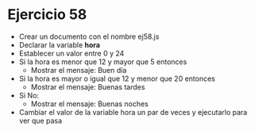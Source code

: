 # Ejercicio 58

- Crear un documento con el nombre ej58.js
- Declarar la variable **hora**
- Establecer un valor entre 0 y 24
- Si la hora es menor que 12 y mayor que 5 entonces
  - Mostrar el mensaje: Buen día
- Si la hora es mayor o igual que 12 y menor que 20 entonces
  - Mostrar el mensaje: Buenas tardes
- Si No:
  - Mostrar el mensaje: Buenas noches
- Cambiar el valor de la variable hora un par de veces y ejecutarlo para ver que pasa
